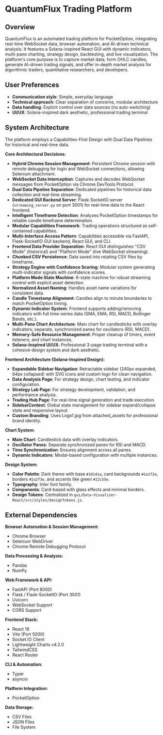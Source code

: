 # QuantumFlux Trading Platform

## Overview
QuantumFlux is an automated trading platform for PocketOption, integrating real-time WebSocket data, browser automation, and AI-driven technical analysis. It features a Solana-inspired React GUI with dynamic indicators, multi-pane charting, strategy design, backtesting, and live visualization. The platform's core purpose is to capture market data, form OHLC candles, generate AI-driven trading signals, and offer in-depth market analysis for algorithmic traders, quantitative researchers, and developers.

## User Preferences
- **Communication style**: Simple, everyday language
- **Technical approach**: Clear separation of concerns, modular architecture
- **Data handling**: Explicit control over data sources (no auto-switching)
- **UI/UX**: Solana-inspired dark aesthetic, professional trading terminal

## System Architecture
The platform employs a Capabilities-First Design with Dual Data Pipelines for historical and real-time data.

**Core Architectural Decisions:**
- **Hybrid Chrome Session Management**: Persistent Chrome session with remote debugging for login and WebSocket connections, allowing Selenium attachment.
- **WebSocket Data Interception**: Captures and decodes WebSocket messages from PocketOption via Chrome DevTools Protocol.
- **Dual Data Pipeline Separation**: Dedicated pipelines for historical data collection and real-time streaming.
- **Dedicated GUI Backend Server**: Flask-SocketIO server (`streaming_server.py` on port 3001) for real-time data to the React frontend.
- **Intelligent Timeframe Detection**: Analyzes PocketOption timestamps for reliable candle timeframe determination.
- **Modular Capabilities Framework**: Trading operations structured as self-contained capabilities.
- **Multi-Interface Access Pattern**: Capabilities accessible via FastAPI, Flask-SocketIO GUI backend, React GUI, and CLI.
- **Frontend Data Provider Separation**: React GUI distinguishes "CSV Mode" (historical) and "Platform Mode" (live WebSocket streaming).
- **Chunked CSV Persistence**: Data saved into rotating CSV files by timeframe.
- **Strategy Engine with Confidence Scoring**: Modular system generating multi-indicator signals with confidence scores.
- **Platform Mode State Machine**: 6-state machine for robust streaming control with explicit asset detection.
- **Normalized Asset Naming**: Handles asset name variations for consistent data.
- **Candle Timestamp Alignment**: Candles align to minute boundaries to match PocketOption timing.
- **Dynamic Indicator System**: Frontend supports adding/removing indicators with full time-series data (SMA, EMA, RSI, MACD, Bollinger Bands, etc.).
- **Multi-Pane Chart Architecture**: Main chart for candlesticks with overlay indicators; separate, synchronized panes for oscillators (RSI, MACD).
- **Memory-Safe Resource Management**: Proper cleanup of timers, event listeners, and chart instances.
- **Solana-Inspired UI/UX**: Professional 3-page trading terminal with a cohesive design system and dark aesthetic.

**Frontend Architecture (Solana-Inspired Design):**
- **Expandable Sidebar Navigation**: Retractable sidebar (240px expanded, 64px collapsed) with SVG icons and custom logo for clean navigation.
- **Data Analysis Page**: For strategy design, chart testing, and indicator configuration.
- **Strategy Lab Page**: For strategy development, validation, and performance analysis.
- **Trading Hub Page**: For real-time signal generation and trade execution.
- **SidebarContext**: Global state management for sidebar expand/collapse state and responsive layout.
- **Custom Branding**: Uses Logo1.jpg from attached_assets for professional brand identity.

**Chart System:**
- **Main Chart**: Candlestick data with overlay indicators.
- **Oscillator Panes**: Separate synchronized panes for RSI and MACD.
- **Time Synchronization**: Ensures alignment across all panes.
- **Dynamic Indicators**: Modal-based configuration with multiple instances.

**Design System:**
- **Color Palette**: Dark theme with base `#10141a`, card backgrounds `#1a1f2e`, borders `#2a2f3e`, and accents like green `#22c55e`.
- **Typography**: Inter font family.
- **Components**: Card-based with glass effects and minimal borders.
- **Design Tokens**: Centralized in `gui/Data-Visualizer-React/src/styles/designTokens.js`.

## External Dependencies

**Browser Automation & Session Management:**
- Chrome Browser
- Selenium WebDriver
- Chrome Remote Debugging Protocol

**Data Processing & Analysis:**
- Pandas
- NumPy

**Web Framework & API:**
- FastAPI (Port 8000)
- Flask / Flask-SocketIO (Port 3001)
- Uvicorn
- WebSocket Support
- CORS Support

**Frontend Stack:**
- React 18
- Vite (Port 5000)
- Socket.IO Client
- Lightweight Charts v4.2.0
- TailwindCSS
- React Router

**CLI & Automation:**
- Typer
- asyncio

**Platform Integration:**
- PocketOption

**Data Storage:**
- CSV Files
- JSON Files
- File System